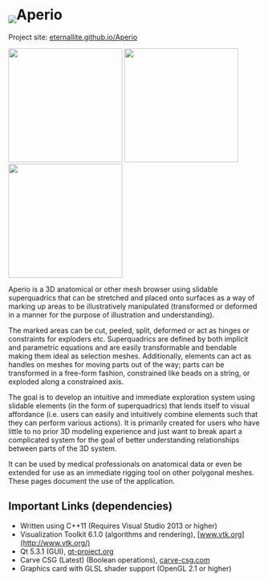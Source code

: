 # <img src="https://raw2.github.com/eternallite/MeshIllustrator/master/about_orig.png" valign="bottom" />Aperio  

Project site: [eternallite.github.io/Aperio](http://eternallite.github.io/Aperio)

<img src="https://raw2.github.com/eternallite/MeshIllustrator/master/screenshot_small.png" width="227px;" />
<img src="https://raw2.github.com/eternallite/MeshIllustrator/master/screenshot_small2.png" width="227px;" />
<img src="https://raw2.github.com/eternallite/MeshIllustrator/master/screenshot_small3.png" width="227px;" />

Aperio is a 3D anatomical or other mesh browser using slidable superquadrics that can be stretched and placed onto surfaces as a way of marking up areas to be illustratively manipulated (transformed or deformed in a manner for the purpose of illustration and understanding).

The marked areas can be cut, peeled, split, deformed or act as hinges or constraints for exploders etc. Superquadrics are defined by both implicit and parametric equations and are easily transformable and bendable making them ideal as selection meshes. Additionally, elements can act as handles on meshes for moving parts out of the way; parts can be transformed in a free-form fashion, constrained like beads on a string, or exploded along a constrained axis.

The goal is to develop an intuitive and immediate exploration system using slidable elements (in the form of superquadrics) that lends itself to visual affordance (i.e. users can easily and intuitively combine elements such that they can perform various actions). It is primarily created for users who have little to no prior 3D modeling experience and just want to break apart a complicated system for the goal of better understanding relationships between parts of the 3D system.

It can be used by medical professionals on anatomical data or even be extended for use as an immediate rigging tool on other polygonal meshes. These pages document the use of the application.

## Important Links (dependencies)

* Written using C++11 (Requires Visual Studio 2013 or higher) <br />
* Visualization Toolkit 6.1.0 (algorithms and rendering), [www.vtk.org](http://www.vtk.org/) <br />
* Qt 5.3.1 (GUI), [qt-project.org](http://qt-project.org/) <br />
* Carve CSG (Latest) (Boolean operations), [carve-csg.com](http://carve-csg.com/) <br />
* Graphics card with GLSL shader support (OpenGL 2.1 or higher)
